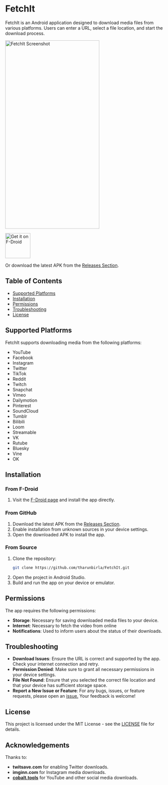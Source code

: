# FetchIt

FetchIt is an Android application designed to download media files from various platforms. Users can enter a URL, select a file location, and start the download process.

<img src="https://github.com/tharunbirla/FetchIt/blob/main/fastlane/metadata/android/en-US/images/phoneScreenshots/1.png?raw=true" alt="FetchIt Screenshot" width="300" height="600">

[<img src="https://fdroid.gitlab.io/artwork/badge/get-it-on.png"
     alt="Get it on F-Droid"
     height="80">](https://f-droid.org/packages/com.tharunbirla.fetchit/)

Or download the latest APK from the [Releases Section](https://github.com/tharunbirla/FetchIt/releases/latest).


## Table of Contents

- [Supported Platforms](#supported-platforms)
- [Installation](#installation)
- [Permissions](#permissions)
- [Troubleshooting](#troubleshooting)
- [License](#license)

## Supported Platforms

FetchIt supports downloading media from the following platforms:

- YouTube
- Facebook
- Instagram
- Twitter
- TikTok
- Reddit
- Twitch
- Snapchat
- Vimeo
- Dailymotion
- Pinterest
- SoundCloud
- Tumblr
- Bilibili
- Loom
- Streamable
- VK
- Rutube
- Bluesky
- Vine
- OK

## Installation

### From F-Droid

1. Visit the [F-Droid page](https://f-droid.org/packages/com.tharunbirla.fetchit/) and install the app directly.

### From GitHub

1. Download the latest APK from the [Releases Section](https://github.com/tharunbirla/FetchIt/releases/latest).
2. Enable installation from unknown sources in your device settings.
3. Open the downloaded APK to install the app.

### From Source

1. Clone the repository:
   ```bash
   git clone https://github.com/tharunbirla/FetchIt.git
   ```
2. Open the project in Android Studio.
3. Build and run the app on your device or emulator.

## Permissions

The app requires the following permissions:

- **Storage**: Necessary for saving downloaded media files to your device.
- **Internet**: Necessary to fetch the video from online
- **Notifications**: Used to inform users about the status of their downloads.

## Troubleshooting

- **Download Issues**: Ensure the URL is correct and supported by the app. Check your internet connection and retry.
- **Permission Denied**: Make sure to grant all necessary permissions in your device settings.
- **File Not Found**: Ensure that you selected the correct file location and that your device has sufficient storage space.
- **Report a New Issue or Feature**: For any bugs, issues, or feature requests, please open an [issue.](https://github.com/tharunbirla/FetchIt/issues) Your feedback is welcome!

## License

This project is licensed under the MIT License - see the [LICENSE](LICENSE) file for details.

## Acknowledgements

Thanks to:

- **twitsave.com** for enabling Twitter downloads.
- **imginn.com** for Instagram media downloads.
- **[cobalt.tools](https://github.com/imputnet/cobalt)** for YouTube and other social media downloads.